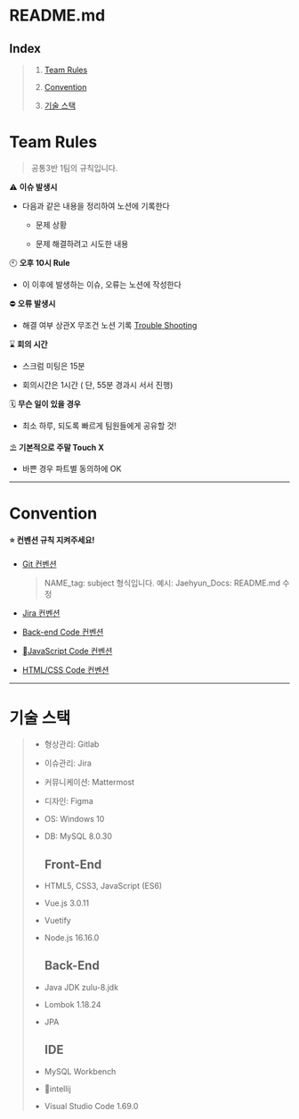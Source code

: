 # README.md

## Index

> 1. [Team Rules](#team-rules)
> 
> 2. [Convention](#convention)
> 
> 3. [기술 스택](#기술-스택)

# Team Rules

> 공통3반 1팀의 규칙입니다.

⚠️ **이슈 발생시**

- 다음과 같은 내용을 정리하여 노션에 기록한다
  
  - 문제 상황
  
  - 문제 해결하려고 시도한 내용

🕙 **오후 10시 Rule**

- 이 이후에 발생하는 이슈, 오류는 노션에 작성한다

⛔ **오류 발생시**

- 해결 여부 상관X 무조건 노션 기록 [Trouble Shooting](https://little-condor-54f.notion.site/Trouble-Shooting-be0e334cf078454aa332334697456c5d)

⌛ **회의 시간**

- 스크럼 미팅은 15분

- 회의시간은 1시간 ( 단, 55분 경과시 서서 진행)

🗓️ **무슨 일이 있을 경우**

- 최소 하루, 되도록 빠르게 팀원들에게 공유할 것!

⛱️ **기본적으로 주말 Touch X**

- 바쁜 경우 파트별 동의하에 OK

---

# Convention

#### ⭐️ 컨벤션 규칙 지켜주세요!

- [Git 컨벤션](https://little-condor-54f.notion.site/COMMIT-Convention-acfa64e3d6c840a1b4766273442e0adf)
  
  > NAME_tag: subject 형식입니다.
  > 예시: Jaehyun_Docs: README.md 수정

- [Jira 컨벤션](https://little-condor-54f.notion.site/Jira-549149e42e4c4fe3836455985b842ff9)

- [Back-end Code 컨벤션](https://little-condor-54f.notion.site/d5266c8265ba4350abe483ccaacc5b10)

- [JavaScript Code 컨벤션](https://little-condor-54f.notion.site/JS-4b8338a8790243da8db29f496873e999)

- [HTML/CSS Code 컨벤션](https://little-condor-54f.notion.site/HTML-CSS-456a804c8be644eb9492be737cf55267)

---

# 기술 스택

> - 형상관리: Gitlab
> 
> - 이슈관리: Jira
> 
> - 커뮤니케이션: Mattermost
> 
> - 디자인: Figma
> 
> - OS: Windows 10
> 
> - DB: MySQL 8.0.30
>   
>   ## Front-End
> 
> - HTML5, CSS3, JavaScript (ES6)
> 
> - Vue.js 3.0.11
> 
> - Vuetify
> 
> - Node.js 16.16.0
>   
>   ## Back-End
> 
> - Java JDK zulu-8.jdk
> 
> - Lombok 1.18.24
> 
> - JPA
>   
>   ## IDE
> 
> - MySQL Workbench
> 
> - intellij
> 
> - Visual Studio Code 1.69.0
